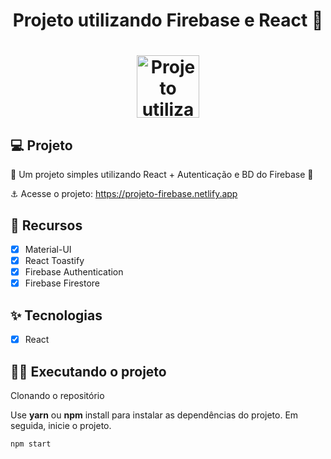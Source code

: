 <h1 align="center">
  Projeto utilizando Firebase e React 👋
</h1>
<h1 align="center">
 <img alt="Projeto utilizando Firebase e React" height="100" title="" src="https://i.imgur.com/ZyBH4GS.png" />
</h1>

## 💻 Projeto

🚧 Um projeto simples utilizando React + Autenticação e BD do Firebase 🚀

⚓ Acesse o projeto: https://projeto-firebase.netlify.app

## 🔨 Recursos

- [x] Material-UI
- [x] React Toastify
- [x] Firebase Authentication
- [x] Firebase Firestore

## ✨ Tecnologias

- [x] React

## 🏃‍♂️ Executando o projeto

Clonando o repositório

Use **yarn** ou **npm** install para instalar as dependências do projeto.
Em seguida, inicie o projeto.

```cl
npm start
```